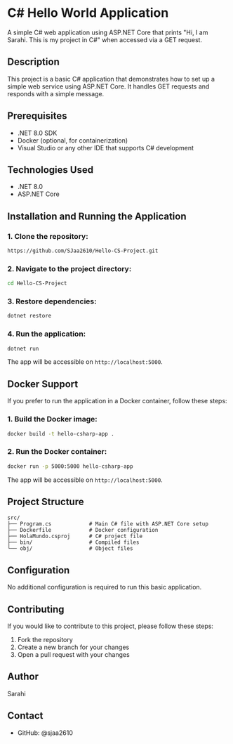 # C# Hello World Application

A simple C# web application using ASP.NET Core that prints "Hi, I am Sarahi. This is my project in C#" when accessed via a GET request.

## Description
This project is a basic C# application that demonstrates how to set up a simple web service using ASP.NET Core. It handles GET requests and responds with a simple message.

## Prerequisites
- .NET 8.0 SDK
- Docker (optional, for containerization)
- Visual Studio or any other IDE that supports C# development

## Technologies Used
- .NET 8.0
- ASP.NET Core

## Installation and Running the Application

### 1. Clone the repository:
   ```bash
   https://github.com/SJaa2610/Hello-CS-Project.git
   ```

### 2. Navigate to the project directory:
   ```bash
   cd Hello-CS-Project
   ```

### 3. Restore dependencies:
   ```bash
   dotnet restore
   ```

### 4. Run the application:
   ```bash
   dotnet run
   ```

   The app will be accessible on `http://localhost:5000`.

## Docker Support

If you prefer to run the application in a Docker container, follow these steps:

### 1. Build the Docker image:
   ```bash
   docker build -t hello-csharp-app .
   ```

### 2. Run the Docker container:
   ```bash
   docker run -p 5000:5000 hello-csharp-app
   ```

   The app will be accessible on `http://localhost:5000`.

## Project Structure
```
src/
├── Program.cs            # Main C# file with ASP.NET Core setup
├── Dockerfile            # Docker configuration
├── HolaMundo.csproj      # C# project file
├── bin/                  # Compiled files
└── obj/                  # Object files
```

## Configuration

No additional configuration is required to run this basic application.

## Contributing

If you would like to contribute to this project, please follow these steps:

1. Fork the repository
2. Create a new branch for your changes
3. Open a pull request with your changes

## Author
Sarahi

## Contact
- GitHub: @sjaa2610
